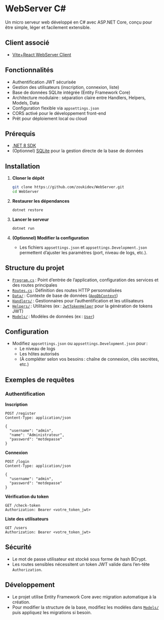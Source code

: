 # WebServer C#

Un micro serveur web développé en C# avec ASP.NET Core, conçu pour être simple, léger et facilement extensible.

## Client associé

- [Vite+React WebServer Client](https://github.com/zoukidev/WebServer-Client)

## Fonctionnalités

- Authentification JWT sécurisée
- Gestion des utilisateurs (inscription, connexion, liste)
- Base de données SQLite intégrée (Entity Framework Core)
- Architecture modulaire : séparation claire entre Handlers, Helpers, Models, Data
- Configuration flexible via `appsettings.json`
- CORS activé pour le développement front-end
- Prêt pour déploiement local ou cloud

## Prérequis

- [.NET 8 SDK](https://dotnet.microsoft.com/download)
- (Optionnel) [SQLite](https://www.sqlite.org/download.html) pour la gestion directe de la base de données

## Installation

1. **Cloner le dépôt**
    ```bash
    git clone https://github.com/zoukidev/WebServer.git
    cd WebServer
    ```

2. **Restaurer les dépendances**
    ```bash
    dotnet restore
    ```

3. **Lancer le serveur**
    ```bash
    dotnet run
    ```

4. **(Optionnel) Modifier la configuration**
    - Les fichiers `appsettings.json` et `appsettings.Development.json` permettent d’ajuster les paramètres (port, niveau de logs, etc.).

## Structure du projet

- [`Program.cs`](Program.cs) : Point d’entrée de l’application, configuration des services et des routes principales
- [`Routes.cs`](Routes.cs) : Définition des routes HTTP personnalisées
- [`Data/`](Data/) : Contexte de base de données ([`AppDbContext`](Data/AppDbContext.cs))
- [`Handlers/`](Handlers/) : Gestionnaires pour l’authentification et les utilisateurs
- [`Helpers/`](Helpers/) : Utilitaires (ex : [`JwtTokenHelper`](Helpers/JwtTokenHelper.cs) pour la génération de tokens JWT)
- [`Models/`](Models/) : Modèles de données (ex : [`User`](Models/User.cs))

## Configuration

- Modifiez `appsettings.json` ou `appsettings.Development.json` pour :
    - Le niveau de logs
    - Les hôtes autorisés
    - (À compléter selon vos besoins : chaîne de connexion, clés secrètes, etc.)

## Exemples de requêtes

### Authentification

**Inscription**
```http
POST /register
Content-Type: application/json

{
  "username": "admin",
  "name": "Administrateur",
  "password": "motdepasse"
}
```

**Connexion**
```http
POST /login
Content-Type: application/json

{
  "username": "admin",
  "password": "motdepasse"
}
```

**Vérification du token**
```http
GET /check-token
Authorization: Bearer <votre_token_jwt>
```

**Liste des utilisateurs**
```http
GET /users
Authorization: Bearer <votre_token_jwt>
```

## Sécurité

- Le mot de passe utilisateur est stocké sous forme de hash BCrypt.
- Les routes sensibles nécessitent un token JWT valide dans l’en-tête `Authorization`.

## Développement

- Le projet utilise Entity Framework Core avec migration automatique à la création.
- Pour modifier la structure de la base, modifiez les modèles dans [`Models/`](Models/) puis appliquez les migrations si besoin.
